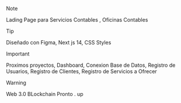 >[!NOTE]
>Lading Page para Servicios Contables , Oficinas Contables


>[!TIP]
>Diseñado con Figma, Next js 14, CSS Styles


>[!IMPORTANT]
>Proximos proyectos, Dashboard, Conexion Base de Datos, Registro de Usuarios, Registro de Clientes, Registro de Servicios a Ofrecer


>[!WARNING]
>Web 3.0 BLockchain Pronto . up

